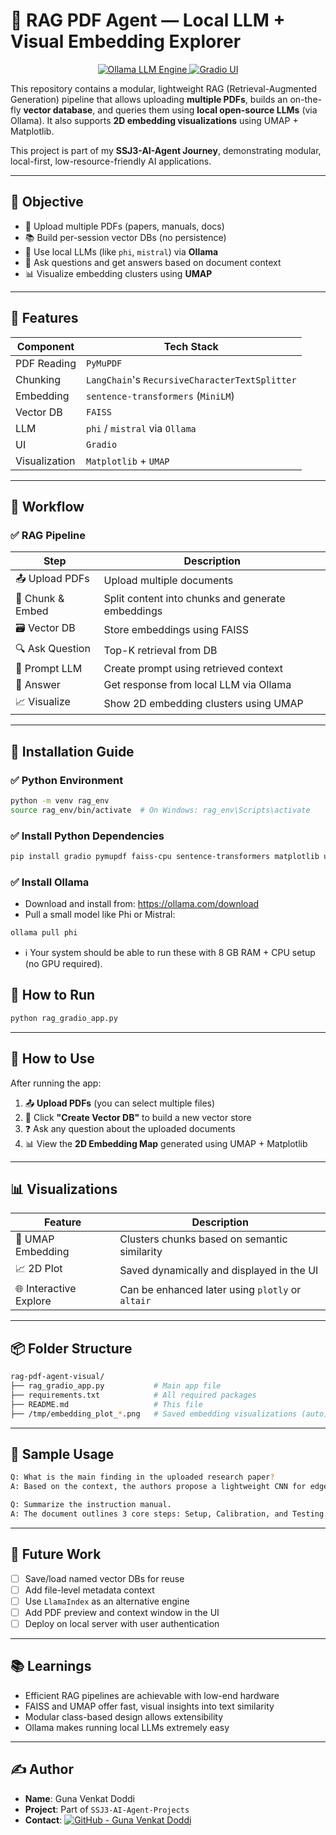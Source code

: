 # 🧠 RAG PDF Agent — Local LLM + Visual Embedding Explorer

<p align="center">
  <a href="https://ollama.com/">
    <img src="https://img.shields.io/badge/Ollama-Local_LLM_Engine-green?style=for-the-badge&logo=OpenAI&logoColor=white" alt="Ollama LLM Engine"/>
  </a>
  <a href="https://gradio.app/">
    <img src="https://img.shields.io/badge/Gradio-UI_Framework-blue?style=for-the-badge&logo=gradio&logoColor=white" alt="Gradio UI"/>
  </a>
</p>

This repository contains a modular, lightweight RAG (Retrieval-Augmented Generation) pipeline that allows uploading **multiple PDFs**, builds an on-the-fly **vector database**, and queries them using **local open-source LLMs** (via Ollama). It also supports **2D embedding visualizations** using UMAP + Matplotlib.

This project is part of my **SSJ3-AI-Agent Journey**, demonstrating modular, local-first, low-resource-friendly AI applications.

---

## 🎯 Objective

- 🧾 Upload multiple PDFs (papers, manuals, docs)
- 📚 Build per-session vector DBs (no persistence)
- 🧠 Use local LLMs (like `phi`, `mistral`) via **Ollama**
- 🔎 Ask questions and get answers based on document context
- 📊 Visualize embedding clusters using **UMAP**

---

## 📁 Features

| Component | Tech Stack |
|----------|------------|
| PDF Reading | `PyMuPDF` |
| Chunking | `LangChain`'s `RecursiveCharacterTextSplitter` |
| Embedding | `sentence-transformers` (`MiniLM`) |
| Vector DB | `FAISS` |
| LLM | `phi` / `mistral` via `Ollama` |
| UI | `Gradio` |
| Visualization | `Matplotlib` + `UMAP` |

---

## 🧭 Workflow

### ✅ RAG Pipeline

| Step | Description |
|------|-------------|
| 📤 Upload PDFs | Upload multiple documents |
| 🧠 Chunk & Embed | Split content into chunks and generate embeddings |
| 🗃️ Vector DB | Store embeddings using FAISS |
| 🔍 Ask Question | Top-K retrieval from DB |
| 🧾 Prompt LLM | Create prompt using retrieved context |
| 🤖 Answer | Get response from local LLM via Ollama |
| 📈 Visualize | Show 2D embedding clusters using UMAP |

---

## 🧰 Installation Guide

### ✅ Python Environment

```bash
python -m venv rag_env
source rag_env/bin/activate  # On Windows: rag_env\Scripts\activate
```

### ✅ Install Python Dependencies

```bash
pip install gradio pymupdf faiss-cpu sentence-transformers matplotlib umap-learn
```

### ✅ Install Ollama
- Download and install from: https://ollama.com/download
- Pull a small model like Phi or Mistral:

```bash
ollama pull phi
```
- ℹ️ Your system should be able to run these with 8 GB RAM + CPU setup (no GPU required).

## 🚀 How to Run

```bash
python rag_gradio_app.py
```

---

## 🚀 How to Use

After running the app:

1. 📤 **Upload PDFs** (you can select multiple files)  
2. 📁 Click **"Create Vector DB"** to build a new vector store  
3. ❓ Ask any question about the uploaded documents  
4. 📊 View the **2D Embedding Map** generated using UMAP + Matplotlib

---

## 📊 Visualizations

| Feature               | Description                                                   |
|-----------------------|---------------------------------------------------------------|
| 🧬 UMAP Embedding      | Clusters chunks based on semantic similarity                  |
| 📈 2D Plot             | Saved dynamically and displayed in the UI                     |
| 🌐 Interactive Explore | Can be enhanced later using `plotly` or `altair`              |

---

## 📦 Folder Structure

```bash
rag-pdf-agent-visual/
├── rag_gradio_app.py           # Main app file
├── requirements.txt            # All required packages
├── README.md                   # This file
├── /tmp/embedding_plot_*.png   # Saved embedding visualizations (auto)
```

---

## 🧾 Sample Usage

```bash
Q: What is the main finding in the uploaded research paper?
A: Based on the context, the authors propose a lightweight CNN for edge devices with 90.3% accuracy...

Q: Summarize the instruction manual.
A: The document outlines 3 core steps: Setup, Calibration, and Testing. Safety is emphasized.
```

---

## 🧠 Future Work

- [ ] Save/load named vector DBs for reuse  
- [ ] Add file-level metadata context  
- [ ] Use `LlamaIndex` as an alternative engine  
- [ ] Add PDF preview and context window in the UI  
- [ ] Deploy on local server with user authentication  

---

## 📚 Learnings

- Efficient RAG pipelines are achievable with low-end hardware  
- FAISS and UMAP offer fast, visual insights into text similarity  
- Modular class-based design allows extensibility  
- Ollama makes running local LLMs extremely easy  

---

## ✍️ Author

- **Name**: Guna Venkat Doddi  
- **Project**: Part of `SSJ3-AI-Agent-Projects`  
- **Contact**: [![GitHub - Guna Venkat Doddi](https://img.shields.io/badge/GitHub-Guna--Venkat--Doddi-black?logo=github&style=flat-square)](https://github.com/Guna-Venkat)
